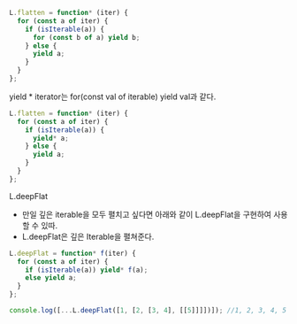 ```javascript
L.flatten = function* (iter) {
  for (const a of iter) {
    if (isIterable(a)) {
      for (const b of a) yield b;
    } else {
      yield a;
    }
  }
};
```

yield \* iterator는 for(const val of iterable) yield val과 같다.

```javascript
L.flatten = function* (iter) {
  for (const a of iter) {
    if (isIterable(a)) {
      yield* a;
    } else {
      yield a;
    }
  }
};
```

L.deepFlat

- 만일 깊은 iterable을 모두 펼치고 싶다면 아래와 같이 L.deepFlat을 구현하여 사용 할 수 있따.
- L.deepFlat은 깊은 Iterable을 펼쳐준다.

```javascript
L.deepFlat = function* f(iter) {
  for (const a of iter) {
    if (isIterable(a)) yield* f(a);
    else yield a;
  }
};

console.log([...L.deepFlat([1, [2, [3, 4], [[5]]]])]); //1, 2, 3, 4, 5
```
